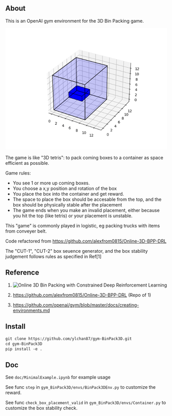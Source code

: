 ## About

This is an OpenAI gym environment for the 3D Bin Packing game.

![cut2_seq](./doc/cut2_seq.gif "cut2_seq")

The game is like "3D tetris": to pack coming boxes to a container as space efficient as possible.

Game rules:
- You see 1 or more up coming boxes.
- You choose a x,y position and rotation of the box
- You place the box into the container and get reward.
- The space to place the box should be accesable from the top, and the box should be physically stable after the placement
- The game ends when you make an invalid placement, either because you hit the top (like tetris) or your placement is unstable.

This "game" is commonly played in logistic, eg packing trucks with items from conveyer belt.

Code refactored from https://github.com/alexfrom0815/Online-3D-BPP-DRL

The "CUT-1", "CUT-2" box seuence generator, and the box stability judgement follows rules as specified in Ref[1]

## Reference
1. ![Online 3D Bin Packing with Constrained Deep Reinforcement Learning](https://arxiv.org/abs/2006.14978)

2. https://github.com/alexfrom0815/Online-3D-BPP-DRL  (Repo of 1)

2. https://github.com/openai/gym/blob/master/docs/creating-environments.md


## Install
```
git clone https://github.com/ylchan87/gym-BinPack3D.git
cd gym-BinPack3D
pip install -e .
```

## Doc

See `doc/MinimalExample.ipynb` for example usage

See func `step` in `gym_BinPack3D/envs/BinPack3DEnv.py` to customize the reward.

See func `check_box_placement_valid` in `gym_BinPack3D/envs/Container.py` to customize the box stability check.

